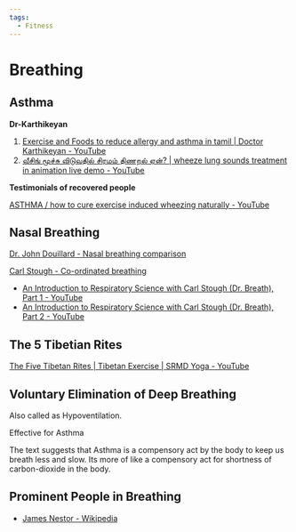 ```yaml
---
tags:
  - Fitness
---
```

# Breathing

## Asthma


**Dr-Karthikeyan**

1. [Exercise and Foods to reduce allergy and asthma in tamil | Doctor Karthikeyan - YouTube](https://www.youtube.com/watch?v=ocJ2DU1yomg)
2. [வீசிங் மூச்சு விடுவதில் சிரமம் திணறல் ஏன்? | wheeze lung sounds treatment in animation live demo - YouTube](https://www.youtube.com/watch?v=_u5jLMfyLec)

**Testimonials of recovered people**

[ASTHMA / how to cure exercise induced wheezing naturally - YouTube](https://www.youtube.com/watch?v=jv-revgQdPE)


## Nasal Breathing

[Dr. John Douillard - Nasal breathing comparison](https://lifespa.com/ayurvedic-lifestyle/breathwork/nose-breathing-benefits/)

[Carl Stough - Co-ordinated breathing](https://en.wikipedia.org/wiki/Carl_Stough)
- [An Introduction to Respiratory Science with Carl Stough (Dr. Breath), Part 1 - YouTube](https://www.youtube.com/watch?v=dBwZZXMzRuU)
- [An Introduction to Respiratory Science with Carl Stough (Dr. Breath), Part 2 - YouTube](https://www.youtube.com/watch?v=nplcrlCWtk8)

## The 5 Tibetian Rites

[The Five Tibetan Rites | Tibetan Exercise | SRMD Yoga - YouTube](https://www.youtube.com/watch?v=j_bY6REpIPE)


## Voluntary Elimination of Deep Breathing

Also called as Hypoventilation. 

Effective for Asthma

The text suggests that Asthma is a compensory act by the body to keep us breath less and slow. Its more of like a compensory act for shortness of carbon-dioxide in the body.



## Prominent People in Breathing

- [James Nestor - Wikipedia](https://en.wikipedia.org/wiki/James_Nestor)


